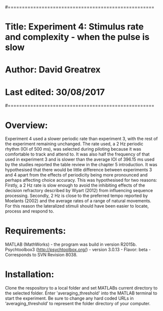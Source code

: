 #====================================================
# Title:       Experiment 4: Stimulus rate and complexity - when the pulse is slow
# Author:      David Greatrex
# Last edited: 30/08/2017
#====================================================

# Overview:

Experiment 4 used a slower periodic rate than experiment 3, with the rest of the experiment remaining unchanged. The rate used, a 2 Hz periodic rhythm (IOI of 500 ms), was selected during piloting because it was comfortable to track and attend to. It was also half the frequency of that used in experiment 3 and is slower than the average IOI of 396.15 ms used by the studies reported the table review in the chapter 5 introduction.
It was hypothesised that there would be little difference between experiments 3 and 4 apart from the effects of periodicity being more pronounced and perhaps affecting choice accuracy. This was hypothesised for two reasons: Firstly, a 2 Hz rate is slow enough to avoid the inhibiting effects of the decision refractory described by Wyart (2012) from influencing sequence processing. Secondly, 2 Hz is close to the preferred tempo reported by Moelants (2002) and the average rates of a range of natural movements. For this reason the lateralized stimuli should have been easier to locate, process and respond to.

# Requirements:

MATLAB (MathWorks) - the program was build in version R2015b. Psychtoolbox3 (http://psychtoolbox.org/) - version 3.0.13 - Flavor: beta - Corresponds to SVN Revision 8038.

# Installation:

Clone the respository to a local folder and set MATLABs current directory to the selected folder. Enter 'averaging_threshold' into the MATLAB terminal to start the experiment. Be sure to change any hard coded URLs in ‘averaging_threshold’ to represent the folder directory of your computer.
